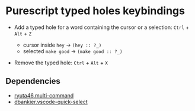 # Purescript typed holes keybindings

* Add a typed hole for a word containing the cursor or a selection: `Ctrl` + `Alt` + `Z`
    * cursor inside `hey` -> `(hey :: ?_)`
    * selected `make good` -> `(make good :: ?_)`

* Remove the typed hole: `Ctrl` + `Alt` + `X`

## Dependencies

* [ryuta46.multi-command](https://marketplace.visualstudio.com/items?itemName=ryuta46.multi-command)
* [dbankier.vscode-quick-select](https://marketplace.visualstudio.com/items?itemName=dbankier.vscode-quick-select)